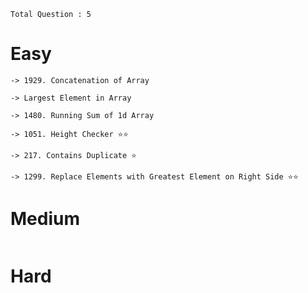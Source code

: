 `Total Question : 5` 

# Easy
```
-> 1929. Concatenation of Array

-> Largest Element in Array

-> 1480. Running Sum of 1d Array

-> 1051. Height Checker ⭐️⭐️

-> 217. Contains Duplicate ⭐️

-> 1299. Replace Elements with Greatest Element on Right Side ⭐️⭐️
```

# Medium
```
```

# Hard
```
```
